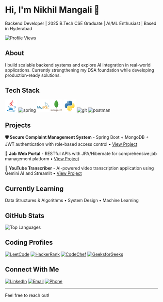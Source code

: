 # Hi, I'm Nikhil Mangali 👋

Backend Developer | 2025 B.Tech CSE Graduate | AI/ML Enthusiast | Based in Hyderabad

![Profile Views](https://komarev.com/ghpvc/?username=nikhilmangali1&color=brightgreen&style=flat-square)

## About

I build scalable backend systems and explore AI integration in real-world applications. Currently strengthening my DSA foundation while developing production-ready solutions.

## Tech Stack

<p align="left">
<img src="https://raw.githubusercontent.com/devicons/devicon/master/icons/java/java-original.svg" alt="java" width="40" height="40"/>
<img src="https://www.vectorlogo.zone/logos/springio/springio-icon.svg" alt="spring" width="40" height="40"/>
<img src="https://raw.githubusercontent.com/devicons/devicon/master/icons/mysql/mysql-original-wordmark.svg" alt="mysql" width="40" height="40"/>
<img src="https://raw.githubusercontent.com/devicons/devicon/master/icons/mongodb/mongodb-original-wordmark.svg" alt="mongodb" width="40" height="40"/>
<img src="https://raw.githubusercontent.com/devicons/devicon/master/icons/python/python-original.svg" alt="python" width="40" height="40"/>
<img src="https://www.vectorlogo.zone/logos/git-scm/git-scm-icon.svg" alt="git" width="40" height="40"/>
<img src="https://www.vectorlogo.zone/logos/getpostman/getpostman-icon.svg" alt="postman" width="40" height="40"/>
</p>

## Projects

**🛡️ Secure Complaint Management System** - Spring Boot + MongoDB + JWT authentication with role-based access control • [View Project](https://github.com/nikhilmangali1/ComplaintLogger)

**💼 Job Web Portal** - RESTful APIs with JPA/Hibernate for comprehensive job management platform • [View Project](https://github.com/nikhilmangali1/JobPost)

**🎥 YouTube Transcriber** - AI-powered video transcription application using Gemini AI and Streamlit • [View Project](https://github.com/nikhilmangali1/yt_transcriber)

## Currently Learning

Data Structures & Algorithms • System Design • Machine Learning

## GitHub Stats
![Top Languages](https://github-readme-stats.vercel.app/api/top-langs/?username=nikhilmangali1&layout=compact&theme=radical&hide_border=true)

## Coding Profiles

[![LeetCode](https://img.shields.io/badge/-LeetCode-FFA116?style=flat-square&logo=leetcode&logoColor=white)](https://leetcode.com/u/nikhilmangali1/)
[![HackerRank](https://img.shields.io/badge/-HackerRank-2EC866?style=flat-square&logo=hackerrank&logoColor=white)](https://www.hackerrank.com/profile/nikhilmangali158)
[![CodeChef](https://img.shields.io/badge/-CodeChef-5B4638?style=flat-square&logo=codechef&logoColor=white)](https://www.codechef.com/users/nikhilmangali)
[![GeeksforGeeks](https://img.shields.io/badge/-GeeksforGeeks-0F9D58?style=flat-square&logo=geeksforgeeks&logoColor=white)](https://www.geeksforgeeks.org/user/nikhilmangali1/)

## Connect With Me

[![LinkedIn](https://img.shields.io/badge/-LinkedIn-0077B5?style=flat-square&logo=linkedin&logoColor=white)](https://www.linkedin.com/in/nikhilmangali1/)
[![Email](https://img.shields.io/badge/-Email-EA4335?style=flat-square&logo=gmail&logoColor=white)](mailto:nikhilmangali158@gmail.com)
[![Phone](https://img.shields.io/badge/-Phone-25D366?style=flat-square&logo=whatsapp&logoColor=white)](tel:+919704894216)

---
Feel free to reach out!
